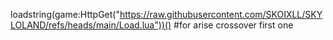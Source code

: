 loadstring(game:HttpGet("https://raw.githubusercontent.com/SKOIXLL/SKYLOLAND/refs/heads/main/Load.lua"))() #for arise crossover first one
